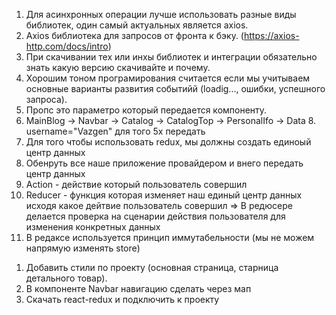 1. Для асинхронных операции лучше использовать разные виды библиотек, один самый актуальных является axios.
2. Аxios библиотека для запросов от фронта к бэку. (https://axios-http.com/docs/intro)
3. При скачивании тех или инхы библиотек и интеграции обязательно знать какую версию скачивайте и почему.
4. Хорошим тоном програмирования считается если мы учитываем основные варианты развития событийй (loadig..., ошибки, успешного запроса).
5. Пропс это параметро который передается компоненту.
6. MainBlog -> Navbar -> Catalog -> CatalogTop -> PersonalIfo -> Data 8. username="Vazgen" для того 5х передать
7. Для того чтобы использовать redux, мы должны создать единоый центр данных
8. Обенруть все наше приложение провайдером и внего передать центр данных
9. Action - действие который пользователь совершил
10. Reducer - функция которая изменяет наш единый центр данных исходя какое дейтвие пользователь совершил => В редюсере делается проверка на сценарии действия пользователя для изменения конкретных данных
11. В редаксе используется принцип иммутабельности (мы не можем напрямую изменять store)

<!-- Задание -->

1. Добавить стили по проекту (основная страница, старница детального товар).
2. В компоненте Navbar навигацию сделать через мап
3. Скачать react-redux и подключить к проекту
